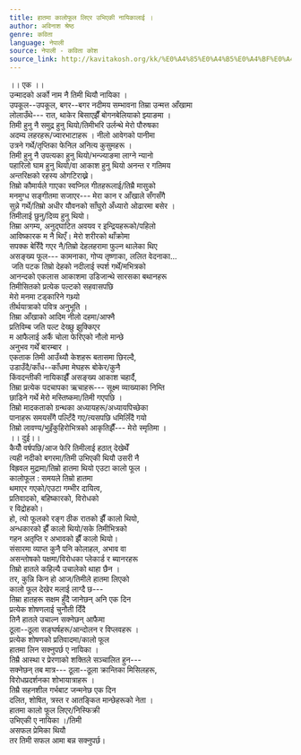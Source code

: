 ```yaml
---
title: हातमा कालोफूल लिएर उभिएकी नायिकालाई ।
author: अविनाश श्रेष्ठ
genre: कविता
language: नेपाली
source: नेपाली - कविता कोश
source_link: http://kavitakosh.org/kk/%E0%A4%85%E0%A4%B5%E0%A4%BF%E0%A4%A8%E0%A4%BE%E0%A4%B6_%E0%A4%B6%E0%A5%8D%E0%A4%B0%E0%A5%87%E0%A4%B7%E0%A5%8D%E0%A4%A0
---
```


।। एक ।।  
उन्मादको अर्को नाम नै तिमी थियौ नायिका ।  
उपकूल--उपकूल, बगर--बगर नदीमय सम्भावना तिम्रा उन्मत्त आँखामा  
लोलाउँथे--- रात, थाकेर बिसाएझैँ बोगनबेलियाको झ्याङमा ।  
तिमी हुनु नै समुद्र हुनु थियो/तिमीभरि उर्लन्थे मेरो पौरुषका  
अदम्य लहरहरू/ज्वारभाटाहरू । नीलो आवेगको पानीमा  
उत्रने गर्थे/तृप्तिका फेनिल अनित्य कुसुमहरू ।  
तिमी हुनु नै उपत्यका हुनु थियो/भन्ज्याङमा लाग्ने न्यानो  
पहारिलो घाम हुनु थियो/वा आकाश हुनु थियो अनन्त र गतिमय  
अन्तरिक्षको रहस्य ओगटिराख्ने।  
तिम्रो कौमार्यले गाएका स्वप्निल गीतहरूलाई/तिम्रै मासुको  
मनमुग्ध सङ्गीतमा सजाएर--- मेरा कान र आँखाले सँगसँगै  
सुन्ने गर्थे/तिम्रो अधीर यौवनको साँघुरो अँध्यारो ओढारमा बसेर ।  
तिमीलाई छुनु/दिव्य हुनु थियो।  
तिम्रा अगम्य, अनुद्घाटित अवयव र इन्द्रियहरूको/पहिलो  
आविष्कारक म नै थिएँ। मेरो शरीरको थाँक्रोमा  
सपक्क बेरिँदै गएर नै/तिम्रो देहलहरामा फुल्न थालेका थिए  
असङ्ख्य फूल--- कामनाका, गोप्य तृष्णाका, ललित वेदनाका...  
 जति पटक तिम्रो देहको नदीलाई स्पर्श गर्थें/मभित्रको  
आनन्दको एकलास आकाशमा उडिजान्थे सारसका बथानहरू  
तिमीसितको प्रत्येक पल्टको सहवासपछि  
मेरो मनमा टड्कारिने गथ्र्यो  
तीर्थयात्राको पवित्र अनुभूति ।  
तिम्रा आँखाको आदिम नीलो दहमा/आफ्नै  
प्रतिविम्ब जति पल्ट देख्छु झुक्किएर  
म आफैलाई अर्कै चोला फेरिएको नौलो मान्छे  
अनुभव गर्थें बारम्बार ।  
एकताक तिमी आउँथ्यौ केशहरू बतासमा छिरल्दै,  
उडाउँदै/काँध--काँधमा मेघहरू बोकेर/कुनै  
किंवदन्तीकी नायिकाझैँ असङ्ख्य आकाश चहार्दै,  
तिम्रा प्रत्येक पदचापका ऋचाहरू--- सूक्ष्म व्याख्याका निम्ति  
छाडिने गर्थे मेरो मस्तिष्कमा/तिमी गएपछि ।  
तिम्रो मादकताको ग्रन्थका अध्यायहरू/अध्यायपिच्छेका  
पानाहरू समयसँगै पल्टिँदै गए/त्यसपछि धमिलिँदै गयो  
तिम्रो लावण्य/भुइँकुहिरोभित्रको आकृतिझैँ--- मेरो स्मृतिमा ।  
।। दुई।।  
कैयौँ वर्षपछि/आज फेरि तिमीलाई हठात् देखेथेँ  
त्यही नदीको बगरमा/तिमी उभिएकी थियौ उसरी नै  
विह्रवल मुद्रामा/तिम्रो हातमा थियो एउटा कालो फूल ।  
कालोफूल : समयले तिम्रो हातमा  
थमाएर गएको/एउटा गम्भीर दायित्व,  
प्रतिवादको, बहिष्कारको, विरोधको  
र विद्रोहको।  
हो, त्यो फूलको रङ्ग ठीक रातको झैँ कालो थियो,  
अन्धकारको झैँ कालो थियो/सके तिमीभित्रको  
गहन अतृप्ति र अभावको झैँ कालो थियो।  
संसारमा व्याप्त कुनै पनि कोलाहल, अभाव वा  
असन्तोषको पक्षमा/विरोधका प्लेकार्ड र ब्यानरहरू  
तिम्रो हातले कहिल्यै उचालेको थाहा छैन ।  
तर, कुन्नि किन हो आज/तिमीले हातमा लिएको  
कालो फूल देखेर मलाई लाग्दै छ---  
तिम्रा हातहरू सक्षम हुँदै जानेछन् अनि एक दिन  
प्रत्येक शोषणलाई चुनौती दिँदै  
तिनै हातले उचाल्न सक्नेछन् आफैमा  
ठूला--ठूला सङ्घर्षहरू/आन्दोलन र विप्लवहरू ।  
प्रत्येक शोषणको प्रतिवादमा/कालो फूल  
हातमा लिन सक्नुपर्छ ए नायिका ।  
तिम्रै आस्था र प्रेरणाको शक्तिले सञ्चालित हुन---  
सक्नेछन् तब मात्र--- ठूला--ठूला क्रान्तिका मिसिलहरू,  
विरोधप्रदर्शनका शोभायात्राहरू ।  
तिम्रै सहनशील गर्भबाट जन्मनेछ एक दिन  
दलित, शोषित, त्रस्त र आतङ्कित मान्छेहरूको नेता ।  
हातमा कालो फूल लिएर/निस्फिक्री  
उभिएकी ए नायिका ।/तिमी  
असफल प्रेमिका थियौ  
तर तिमी सफल आमा बन्न सक्नुपर्छ।
